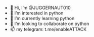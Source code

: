 - 👋 Hi, I’m @JUGGERNAUT010
- 👀 I’m interested in python
- 🌱 I’m currently learning python
- 💞️ I’m looking to collaborate on python
- 📫 my telegram: t.me/enableATTACK

<!---
JUGGERNAUT010/JUGGERNAUT010 is a ✨ special ✨ repository because its `README.md` (this file) appears on your GitHub profile.
You can click the Preview link to take a look at your changes.
--->
